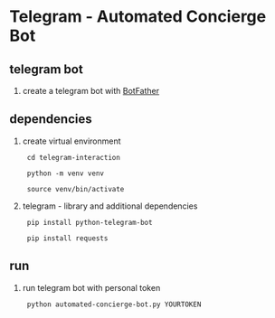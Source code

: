 
<h1>Telegram - Automated Concierge Bot</h1>

<h2> telegram bot</h2>

 1) create a telegram bot with <a href="https://t.me/botfather">BotFather</a> 

<h2> dependencies </h2>

 1) create virtual environment

         cd telegram-interaction

         python -m venv venv

         source venv/bin/activate

 2) telegram - library and additional dependencies

         pip install python-telegram-bot

         pip install requests

<h2> run </h2>

 1) run telegram bot with personal token

         python automated-concierge-bot.py YOURTOKEN
